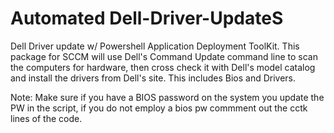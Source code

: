 # Automated Dell-Driver-UpdateS
Dell Driver update w/ Powershell Application Deployment ToolKit. This package for SCCM will use Dell's Command Update command line to scan the computers for hardware, then cross check it with Dell's model catalog and install the drivers from Dell's site. This includes Bios and Drivers. 

Note: Make sure if you have a BIOS password on the system you update the PW in the script, if you do not employ a bios pw commment out the cctk lines of the code.
